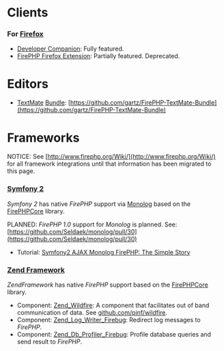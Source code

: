 
Clients
=======

### For [Firefox](http://getfirefox.com/)

  * [Developer Companion](http://developercompanion.com/): Fully featured.
  * [FirePHP Firefox Extension](https://addons.mozilla.org/en-US/firefox/addon/firephp/): Partially featured. Deprecated.


Editors
=======

  * [TextMate](http://macromates.com/) [Bundle](http://wiki.macromates.com/Main/Bundles): [https://github.com/gartz/FirePHP-TextMate-Bundle](https://github.com/gartz/FirePHP-TextMate-Bundle)


Frameworks
==========

NOTICE: See [http://www.firephp.org/Wiki/](http://www.firephp.org/Wiki/) for all framework integrations until that information has been
migrated to this page.

### [Symfony 2](https://github.com/symfony/symfony/)

*Symfony 2* has native *FirePHP* support via [Monolog](https://github.com/Seldaek/monolog) based on the [FirePHPCore](Configuration/Traditional) library.

PLANNED: *FirePHP 1.0* support for *Monolog* is planned. See: [https://github.com/Seldaek/monolog/pull/30](https://github.com/Seldaek/monolog/pull/30)

  * Tutorial: [Symfony2 AJAX Monolog FirePHP: The Simple Story](http://www.craftitonline.com/2011/08/symfony2-ajax-monolog-firephp-the-simple-story/)

### [Zend Framework](http://framework.zend.com/)

*ZendFramework* has native *FirePHP* support based on the [FirePHPCore](Configuration/Traditional) library.

  * Component: [Zend_Wildfire](http://framework.zend.com/manual/en/zend.wildfire.chapter.html): A component that facilitates out of band communication of data. See [github.com/pinf/wildfire](https://github.com/pinf/wildfire).
  * Component: [Zend_Log_Writer_Firebug](http://framework.zend.com/manual/en/zend.log.writers.html#zend.log.writers.firebug): Redirect log messages to *FirePHP*.
  * Component: [Zend_Db_Profiler_Firebug](http://framework.zend.com/manual/en/zend.db.profiler.html#zend.db.profiler.profilers.firebug): Profile database queries and send result to *FirePHP*.
